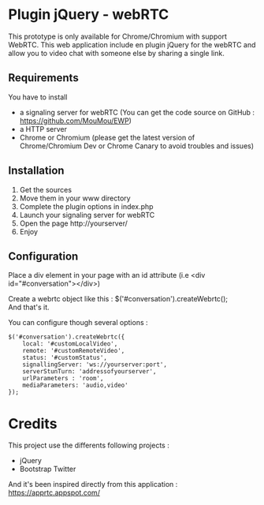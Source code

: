 # Plugin jQuery - webRTC

This prototype is only available for Chrome/Chromium with support WebRTC. This web application include en plugin jQuery for the webRTC and allow you to video chat with someone else by sharing a single link. 

## Requirements

You have to install 

- a signaling server for webRTC (You can get the code source on GitHub : https://github.com/MouMou/EWP)
- a HTTP server
- Chrome or Chromium (please get the latest version of Chrome/Chromium Dev or Chrome Canary to avoid troubles and issues)

## Installation

1. Get the sources
2. Move them in your www directory
3. Complete the plugin options in index.php
4. Launch your signaling server for webRTC
5. Open the page http://yourserver/
6. Enjoy

## Configuration

Place a div element in your page with an id attribute (i.e &lt;div id="#conversation"&gt;&lt;/div&gt;)

Create a webrtc object like this : 
	$('#conversation').createWebrtc();  
And that's it.

You can configure though several options :

	$('#conversation').createWebrtc({
    	local: '#customLocalVideo',
    	remote: '#customRemoteVideo',
    	status: '#customStatus',
    	signallingServer: 'ws://yourserver:port',
		serverStunTurn: 'addressofyourserver',
		urlParameters : 'room',
		mediaParameters: 'audio,video' 
    });



# Credits

This project use the differents following projects :

- jQuery
- Bootstrap Twitter

And it's been inspired directly from this application : https://apprtc.appspot.com/